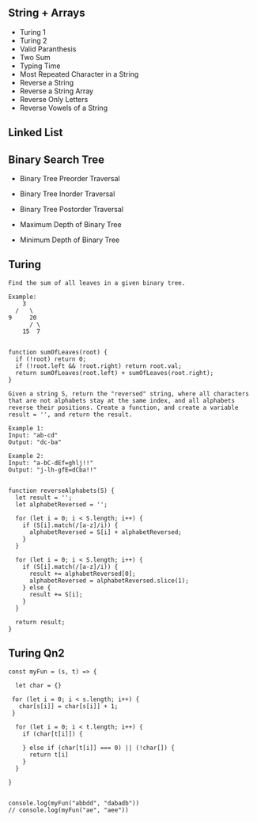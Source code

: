 ## String + Arrays
- Turing 1
- Turing 2
- Valid Paranthesis
- Two Sum
- Typing Time
- Most Repeated Character in a String
- Reverse a String
- Reverse a String Array
- Reverse Only Letters
- Reverse Vowels of a String


## Linked List



## Binary Search Tree

- Binary Tree Preorder Traversal
- Binary Tree Inorder Traversal
- Binary Tree Postorder Traversal

- Maximum Depth of Binary Tree
- Minimum Depth of Binary Tree



## Turing
```
Find the sum of all leaves in a given binary tree.

Example:
    3
  /   \
9     20
      / \
    15  7


function sumOfLeaves(root) {
  if (!root) return 0;
  if (!root.left && !root.right) return root.val;
  return sumOfLeaves(root.left) + sumOfLeaves(root.right);
}
```

```
Given a string S, return the "reversed" string, where all characters that are not alphabets stay at the same index, and all alphabets reverse their positions. Create a function, and create a variable result = '', and return the result.

Example 1:
Input: "ab-cd"
Output: "dc-ba"

Example 2:
Input: "a-bC-dEf=ghlj!!"
Output: "j-lh-gfE=dCba!!"


function reverseAlphabets(S) {
  let result = '';
  let alphabetReversed = '';

  for (let i = 0; i < S.length; i++) {
    if (S[i].match(/[a-z]/i)) {
      alphabetReversed = S[i] + alphabetReversed;
    }
  }

  for (let i = 0; i < S.length; i++) {
    if (S[i].match(/[a-z]/i)) {
      result += alphabetReversed[0];
      alphabetReversed = alphabetReversed.slice(1);
    } else {
      result += S[i];
    }
  }

  return result;
}
```




## Turing Qn2
```
const myFun = (s, t) => {
  
  let char = {}
  
 for (let i = 0; i < s.length; i++) {
   char[s[i]] = char[s[i]] + 1;
 }

  for (let i = 0; i < t.length; i++) {
    if (char[t[i]]) {
      
    } else if (char[t[i]] === 0) || (!char[]) {
      return t[i]
    }
  }
  
}


console.log(myFun("abbdd", "dabadb"))
// console.log(myFun("ae", "aee"))
```

